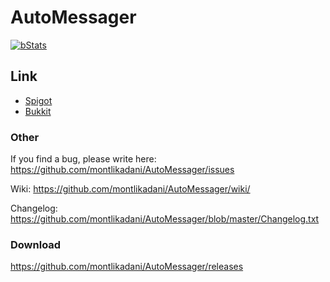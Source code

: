 # AutoMessager

[![bStats](https://img.shields.io/badge/bStats-1.1-brightgreen.svg)](https://bstats.org/plugin/bukkit/AutoMessager)

## Link
* [Spigot](https://www.spigotmc.org/resources/automessager.43875/)
* [Bukkit](https://dev.bukkit.org/projects/auto-messager-plugin)

### Other
If you find a bug, please write here: https://github.com/montlikadani/AutoMessager/issues

Wiki: https://github.com/montlikadani/AutoMessager/wiki/

Changelog: https://github.com/montlikadani/AutoMessager/blob/master/Changelog.txt

### Download
https://github.com/montlikadani/AutoMessager/releases
